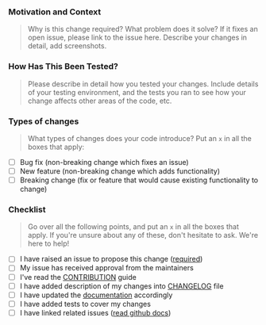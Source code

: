 <!--- Provide a general summary of your changes in the Title above -->

### Motivation and Context
> Why is this change required? What problem does it solve? If it fixes an open
> issue, please link to the issue here. Describe your changes in detail, add
> screenshots.

### How Has This Been Tested?
> Please describe in detail how you tested your changes.
> Include details of your testing environment, and the tests you ran to
> see how your change affects other areas of the code, etc.

### Types of changes
> What types of changes does your code introduce? Put an `x` in all the boxes that apply:

- [ ] Bug fix (non-breaking change which fixes an issue)
- [ ] New feature (non-breaking change which adds functionality)
- [ ] Breaking change (fix or feature that would cause existing functionality to change)

### Checklist
> Go over all the following points, and put an `x` in all the boxes that apply.
> If you're unsure about any of these, don't hesitate to ask. We're here to help!

- [ ] I have raised an issue to propose this change ([required](https://github.com/opencv/cvat/issues))
- [ ] My issue has received approval from the maintainers
- [ ] I've read the [CONTRIBUTION](https://github.com/opencv/cvat/blob/develop/CONTRIBUTING.md) guide
- [ ] I have added description of my changes into [CHANGELOG](https://github.com/opencv/cvat/blob/develop/CHANGELOG.md) file
- [ ] I have updated the [documentation](
  https://github.com/opencv/cvat/blob/develop/README.md#documentation) accordingly
- [ ] I have added tests to cover my changes
- [ ] I have linked related issues ([read github docs](
  https://help.github.com/en/github/managing-your-work-on-github/linking-a-pull-request-to-an-issue#linking-a-pull-request-to-an-issue-using-a-keyword))
